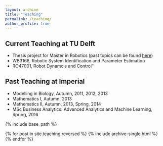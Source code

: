 ```yaml
---
layout: archive
title: "Teaching"
permalink: /teaching/
author_profile: true
---
```


## Current Teaching at TU Delft
* Thesis project for Master in Robotics (past topics can be found [here](https://panweihit.github.io/people/))
* WB3168, Robotic System Identification and Parameter Estimation
* RO47001, Robot Dynamcis and Control”



## Past Teaching at Imperial
* Modelling in Biology, Autumn, 2011, 2012, 2013
* Mathematics I, Autumn, 2013
* Mathematics II, Autumn, 2013, Spring, 2014
* MSc Business Analytics: Advanced Analytics and Machine Learning, Spring, 2016



{% include base_path %}

{% for post in site.teaching reversed %}
  {% include archive-single.html %}
{% endfor %}
